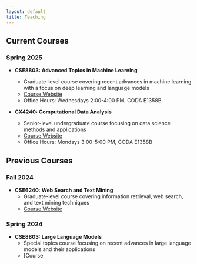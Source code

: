 ```yaml
---
layout: default
title: Teaching
---
```


## Current Courses

### Spring 2025

- **CSE8803: Advanced Topics in Machine Learning**
  - Graduate-level course covering recent advances in machine learning with a focus on deep learning and language models
  - [Course Website](#)
  - Office Hours: Wednesdays 2:00-4:00 PM, CODA E1358B

- **CX4240: Computational Data Analysis**
  - Senior-level undergraduate course focusing on data science methods and applications
  - [Course Website](#)
  - Office Hours: Mondays 3:00-5:00 PM, CODA E1358B

## Previous Courses

### Fall 2024

- **CSE6240: Web Search and Text Mining**
  - Graduate-level course covering information retrieval, web search, and text mining techniques
  - [Course Website](#)

### Spring 2024

- **CSE8803: Large Language Models**
  - Special topics course focusing on recent advances in large language models and their applications
  - [Course